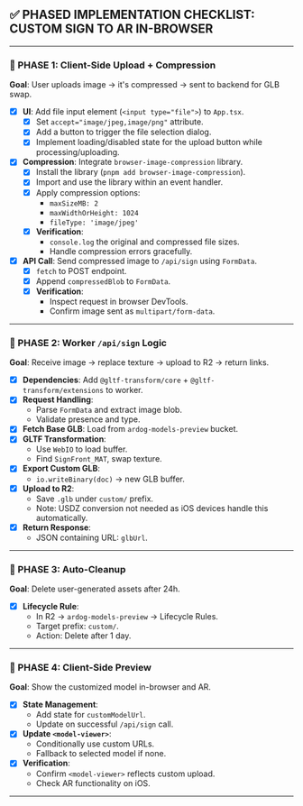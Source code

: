 ## ✅ PHASED IMPLEMENTATION CHECKLIST: CUSTOM SIGN TO AR IN-BROWSER

---

### 🧱 PHASE 1: Client-Side Upload + Compression

**Goal**: User uploads image → it's compressed → sent to backend for GLB swap.

- [x] **UI**: Add file input element (`<input type="file">`) to `App.tsx`.
  - [x] Set `accept="image/jpeg,image/png"` attribute.
  - [x] Add a button to trigger the file selection dialog.
  - [x] Implement loading/disabled state for the upload button while processing/uploading.
- [x] **Compression**: Integrate `browser-image-compression` library.
  - [x] Install the library (`pnpm add browser-image-compression`).
  - [x] Import and use the library within an event handler.
  - [x] Apply compression options:
    - `maxSizeMB: 2`
    - `maxWidthOrHeight: 1024`
    - `fileType: 'image/jpeg'`
  - [x] **Verification**:
    - `console.log` the original and compressed file sizes.
    - Handle compression errors gracefully.

- [x] **API Call**: Send compressed image to `/api/sign` using `FormData`.
  - [x] `fetch` to POST endpoint.
  - [x] Append `compressedBlob` to `FormData`.
  - [x] **Verification**:
    - Inspect request in browser DevTools.
    - Confirm image sent as `multipart/form-data`.

---

### 🔧 PHASE 2: Worker `/api/sign` Logic

**Goal**: Receive image → replace texture → upload to R2 → return links.

- [x] **Dependencies**: Add `@gltf-transform/core` + `@gltf-transform/extensions` to worker.
- [x] **Request Handling**:
  - Parse `FormData` and extract image blob.
  - Validate presence and type.
- [x] **Fetch Base GLB**: Load from `ardog-models-preview` bucket.
- [x] **GLTF Transformation**:
  - Use `WebIO` to load buffer.
  - Find `SignFront_MAT`, swap texture.
- [x] **Export Custom GLB**:
  - `io.writeBinary(doc)` → new GLB buffer.
- [x] **Upload to R2**:
  - Save `.glb` under `custom/` prefix.
  - Note: USDZ conversion not needed as iOS devices handle this automatically.
- [x] **Return Response**:
  - JSON containing URL: `glbUrl`.

---

### 🧹 PHASE 3: Auto-Cleanup

**Goal**: Delete user-generated assets after 24h.

- [x] **Lifecycle Rule**:
  - In R2 → `ardog-models-preview` → Lifecycle Rules.
  - Target prefix: `custom/`.
  - Action: Delete after 1 day.

---

### 🧪 PHASE 4: Client-Side Preview

**Goal**: Show the customized model in-browser and AR.

- [x] **State Management**:
  - Add state for `customModelUrl`.
  - Update on successful `/api/sign` call.
- [x] **Update `<model-viewer>`**:
  - Conditionally use custom URLs.
  - Fallback to selected model if none.
- [x] **Verification**:
  - Confirm `<model-viewer>` reflects custom upload.
  - Check AR functionality on iOS.

---
